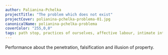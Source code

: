 ```yaml
---
author: Palianina-Pchelka
projectTitle: "The problem which does not exist"
projectCover: polianina-pchelka-problema-01.jpg
canonicalName: polianina-pchelka-problema
coverColor: "255,0,0"
tags: path stop, practices of ourselves, affective labour, intimate interfaces
---
```


Performance about the penetration, falsification and illusion of property.